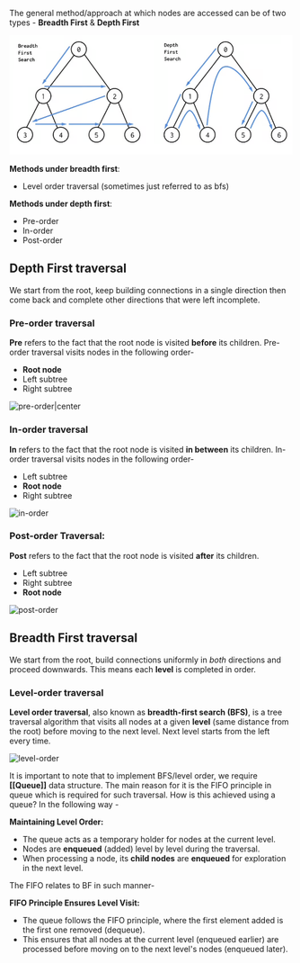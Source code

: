 The general method/approach at which nodes are accessed can be of two types - **Breadth First** & **Depth First**

![bfs-dfs| center](../assets/Pasted%20image%2020240710180914.png)

**Methods under breadth first**:
* Level order traversal (sometimes just referred to as bfs) 

**Methods under depth first**:
* Pre-order
* In-order
* Post-order

## Depth First traversal

We start from the root, keep building connections in a single direction then come back and complete other directions that were left incomplete.
### Pre-order traversal

**Pre** refers to the fact that the root node is visited **before** its children. Pre-order traversal visits nodes in the following order-



* **Root node**
* Left subtree
* Right subtree

![pre-order|center](../../assets/Pasted%20image%2020240710181351.png)

### In-order traversal

**In** refers to the fact that the root node is visited **in between** its children. In-order traversal visits nodes in the following order-

* Left subtree
* **Root node**
* Right subtree

![in-order](../../assets/Pasted%20image%2020240710181434.png)

### Post-order Traversal:

**Post** refers to the fact that the root node is visited **after** its children.

* Left subtree
* Right subtree
* **Root node**

![post-order](../../assets/Pasted%20image%2020240710181516.png)

## Breadth First traversal

We start from the root, build connections uniformly in *both* directions and proceed downwards. This means each **level** is completed in order.

### Level-order traversal

**Level order traversal**, also known as **breadth-first search (BFS)**, is a tree traversal algorithm that visits all nodes at a given **level** (same distance from the root) before moving to the next level. Next level starts from the left every time.

![level-order](../../assets/Pasted%20image%2020240710181654.png)


It is important to note that to implement BFS/level order, we require **[[Queue]]** data structure. The main reason for it is the FIFO principle in queue which is required for such traversal. How is this achieved using a queue? In the following way -

**Maintaining Level Order:**

* The queue acts as a temporary holder for nodes at the current level.
* Nodes are **enqueued** (added) level by level during the traversal.
* When processing a node, its **child nodes** are **enqueued** for exploration in the next level.

The FIFO relates to BF in such manner-

**FIFO Principle Ensures Level Visit:**

* The queue follows the FIFO principle, where the first element added is the first one removed (dequeue).
* This ensures that all nodes at the current level (enqueued earlier) are processed before moving on to the next level's nodes (enqueued later).